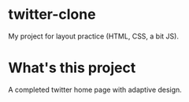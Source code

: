 # twitter-clone
My project for layout practice (HTML, CSS, a bit JS). 
# What's this project 
A completed twitter home page with adaptive design.

